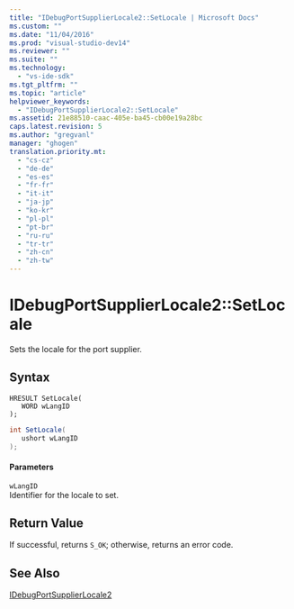 ```yaml
---
title: "IDebugPortSupplierLocale2::SetLocale | Microsoft Docs"
ms.custom: ""
ms.date: "11/04/2016"
ms.prod: "visual-studio-dev14"
ms.reviewer: ""
ms.suite: ""
ms.technology: 
  - "vs-ide-sdk"
ms.tgt_pltfrm: ""
ms.topic: "article"
helpviewer_keywords: 
  - "IDebugPortSupplierLocale2::SetLocale"
ms.assetid: 21e88510-caac-405e-ba45-cb00e19a28bc
caps.latest.revision: 5
ms.author: "gregvanl"
manager: "ghogen"
translation.priority.mt: 
  - "cs-cz"
  - "de-de"
  - "es-es"
  - "fr-fr"
  - "it-it"
  - "ja-jp"
  - "ko-kr"
  - "pl-pl"
  - "pt-br"
  - "ru-ru"
  - "tr-tr"
  - "zh-cn"
  - "zh-tw"
---
```

# IDebugPortSupplierLocale2::SetLocale
Sets the locale for the port supplier.  
  
## Syntax  
  
```cpp#  
HRESULT SetLocale(  
   WORD wLangID  
);  
```  
  
```c#  
int SetLocale(  
   ushort wLangID  
);  
```  
  
#### Parameters  
 `wLangID`  
 Identifier for the locale to set.  
  
## Return Value  
 If successful, returns `S_OK`; otherwise, returns an error code.  
  
## See Also  
 [IDebugPortSupplierLocale2](../../../extensibility/debugger/reference/idebugportsupplierlocale2.md)